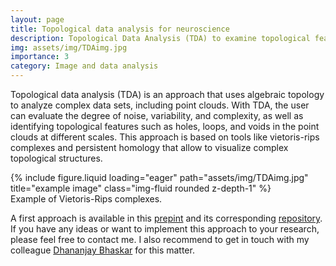```yaml
---
layout: page
title: Topological data analysis for neuroscience
description: Topological Data Analysis (TDA) to examine topological features of point clouds.
img: assets/img/TDAimg.jpg
importance: 3
category: Image and data analysis
---
```


Topological data analysis (TDA) is an approach that uses algebraic topology to analyze complex data sets, including point clouds. With TDA, the user can evaluate the degree of noise, variability, and complexity, as well as identifying topological features such as holes, loops, and voids in the point clouds at different scales. This approach is based on tools like vietoris-rips complexes and persistent homology that allow to visualize complex topological structures.

<div class="row">
    <div class="col-sm mt-3 mt-md-0">
        {% include figure.liquid loading="eager" path="assets/img/TDAimg.jpg" title="example image" class="img-fluid rounded z-depth-1" %}
    </div>
</div>
<div class="caption">
    Example of Vietoris-Rips complexes.
</div>

A first approach is available in this [prepint](https://www.biorxiv.org/content/10.1101/2023.10.04.560910v1) and its corresponding [repository](https://github.com/daniel-manrique/Stroke_GlialScar_PPA-TDA). If you have any ideas or want to implement this approach to your research, please feel free to contact me. I also recommend to get in touch with my colleague [Dhananjay Bhaskar](http://www.dhananjaybhaskar.com/) for this matter.
